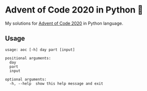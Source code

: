 # Advent of Code 2020 in Python 🎅

My solutions for [Advent of Code 2020](https://adventofcode.com/2020) in Python language.

## Usage

```
usage: aoc [-h] day part [input]

positional arguments:
  day
  part
  input

optional arguments:
  -h, --help  show this help message and exit
```
